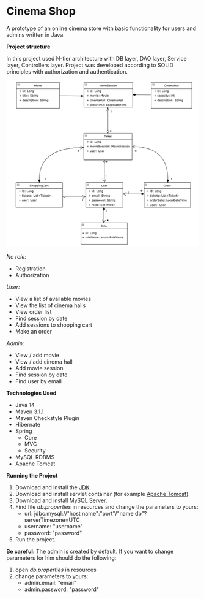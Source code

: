 # **Cinema Shop** #

A prototype of an online cinema store with basic functionality for users and admins written in Java.

**Project structure**

In this project used N-tier architecture with DB layer, DAO layer, Service layer, Controllers layer.
Project was developed according to SOLID principles with authorization and authentication.

![img.png?raw=true](img.png)

_No role:_

- Registration
- Authorization

_User:_

- View a list of available movies
- View the list of cinema halls
- View order list
- Find session by date
- Add sessions to shopping cart
- Make an order

_Admin:_

- View / add movie
- View / add cinema hall
- Add movie session
- Find session by date
- Find user by email

**Technologies Used**

- Java 14
- Maven 3.1.1
- Maven Checkstyle Plugin
- Hibernate
- Spring 
  + Core
  + MVC 
  + Security
- MySQL RDBMS 
- Apache Tomcat

**Running the Project**

1. Download and install the [JDK]( https://www.oracle.com/ru/java/technologies/javase-downloads.html).
2. Download and install servlet container (for example [Apache Tomcat](https://tomcat.apache.org/download-90.cgi,)).
3. Download and install [MySQL Server](https://dev.mysql.com/downloads/).
4. Find file _db.properties_ in resources and change the parameters to yours:
   + url: jdbc:mysql://"host name":"port"/"name db"?serverTimezone=UTC
   + username: "username"
   + password: "password"
5. Run the project.    

**Be careful:**
The admin is created by default. If you want to change parameters for him should do the following: 
1. open _db.properties_ in resources
2. change parameters to yours:
   + admin.email: "email"
   + admin.password: "password"


